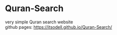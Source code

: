 # Quran-Search
very simple Quran search website <br />
github pages: https://itsodell.github.io/Quran-Search/
